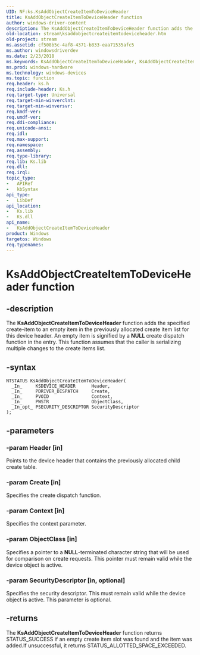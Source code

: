 ```yaml
---
UID: NF:ks.KsAddObjectCreateItemToDeviceHeader
title: KsAddObjectCreateItemToDeviceHeader function
author: windows-driver-content
description: The KsAddObjectCreateItemToDeviceHeader function adds the specified create-item to an empty item in the previously allocated create item list for this device header.
old-location: stream\ksaddobjectcreateitemtodeviceheader.htm
old-project: stream
ms.assetid: cf508b5c-4af8-4371-b833-eaa71535afc5
ms.author: windowsdriverdev
ms.date: 2/23/2018
ms.keywords: KsAddObjectCreateItemToDeviceHeader, KsAddObjectCreateItemToDeviceHeader function [Streaming Media Devices], ks/KsAddObjectCreateItemToDeviceHeader, ksfunc_89d7ee34-62de-4702-9cfa-5e3b6c9a9819.xml, stream.ksaddobjectcreateitemtodeviceheader
ms.prod: windows-hardware
ms.technology: windows-devices
ms.topic: function
req.header: ks.h
req.include-header: Ks.h
req.target-type: Universal
req.target-min-winverclnt: 
req.target-min-winversvr: 
req.kmdf-ver: 
req.umdf-ver: 
req.ddi-compliance: 
req.unicode-ansi: 
req.idl: 
req.max-support: 
req.namespace: 
req.assembly: 
req.type-library: 
req.lib: Ks.lib
req.dll: 
req.irql: 
topic_type:
-	APIRef
-	kbSyntax
api_type:
-	LibDef
api_location:
-	Ks.lib
-	Ks.dll
api_name:
-	KsAddObjectCreateItemToDeviceHeader
product: Windows
targetos: Windows
req.typenames: 
---
```


# KsAddObjectCreateItemToDeviceHeader function


## -description


The <b>KsAddObjectCreateItemToDeviceHeader</b> function adds the specified create-item to an empty item in the previously allocated create item list for this device header. An empty item is signified by a <b>NULL</b> create dispatch function in the entry. This function assumes that the caller is serializing multiple changes to the create items list.


## -syntax


````
NTSTATUS KsAddObjectCreateItemToDeviceHeader(
  _In_     KSDEVICE_HEADER      Header,
  _In_     PDRIVER_DISPATCH     Create,
  _In_     PVOID                Context,
  _In_     PWSTR                ObjectClass,
  _In_opt_ PSECURITY_DESCRIPTOR SecurityDescriptor
);
````


## -parameters




### -param Header [in]

Points to the device header that contains the previously allocated child create table.


### -param Create [in]

Specifies the create dispatch function.


### -param Context [in]

Specifies the context parameter.


### -param ObjectClass [in]

Specifies a pointer to a <b>NULL</b>-terminated character string that will be used for comparison on create requests. This pointer must remain valid while the device object is active.


### -param SecurityDescriptor [in, optional]

Specifies the security descriptor. This must remain valid while the device object is active. This parameter is optional.


## -returns



The <b>KsAddObjectCreateItemToDeviceHeader</b> function returns STATUS_SUCCESS if an empty create item slot was found and the item was added.If unsuccessful, it returns STATUS_ALLOTTED_SPACE_EXCEEDED.



